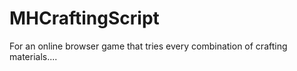 # MHCraftingScript
For an online browser game that tries every combination of crafting materials....
